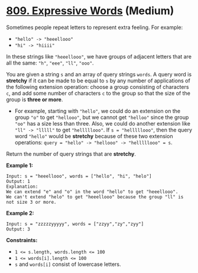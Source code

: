 # [809. Expressive Words][link] (Medium)

[link]: https://leetcode.com/problems/expressive-words/

Sometimes people repeat letters to represent extra feeling. For example:

- `"hello" -> "heeellooo"`
- `"hi" -> "hiiii"`

In these strings like `"heeellooo"`, we have groups of adjacent letters that are all the same:
`"h"`, `"eee"`, `"ll"`, `"ooo"`.

You are given a string `s` and an array of query strings `words`. A query word is **stretchy** if it
can be made to be equal to `s` by any number of applications of the following extension operation:
choose a group consisting of characters `c`, and add some number of characters `c` to the group so
that the size of the group is **three or more**.

- For example, starting with `"hello"`, we could do an extension on the group `"o"` to get
`"hellooo"`, but we cannot get `"helloo"` since the group `"oo"` has a size less than three. Also,
we could do another extension like `"ll" -> "lllll"` to get `"helllllooo"`. If `s = "helllllooo"`,
then the query word `"hello"` would be **stretchy** because of these two extension operations:
`query = "hello" -> "hellooo" -> "helllllooo" = s`.

Return the number of query strings that are **stretchy**.

**Example 1:**

```
Input: s = "heeellooo", words = ["hello", "hi", "helo"]
Output: 1
Explanation:
We can extend "e" and "o" in the word "hello" to get "heeellooo".
We can't extend "helo" to get "heeellooo" because the group "ll" is not size 3 or more.
```

**Example 2:**

```
Input: s = "zzzzzyyyyy", words = ["zzyy","zy","zyy"]
Output: 3
```

**Constraints:**

- `1 <= s.length, words.length <= 100`
- `1 <= words[i].length <= 100`
- `s` and `words[i]` consist of lowercase letters.
